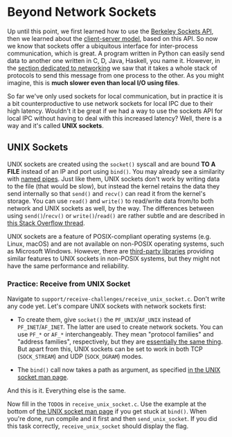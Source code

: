 # Beyond Network Sockets

Up until this point, we first learned how to use the [Berkeley Sockets API](./remote-io.md#api---hail-berkeley-sockets), then we learned about the [client-server model](./client-server-model.md), based on this API.
So now we know that sockets offer a ubiquitous interface for inter-process communication, which is great.
A program written in Python can easily send data to another one written in C, D, Java, Haskell, you name it.
However, in the [section dedicated to networking](./networking-101.md) we saw that it takes a whole stack of protocols to send this message from one process to the other.
As you might imagine, this is **much slower even than local I/O using files**.

So far we've only used sockets for local communication, but in practice it is a bit counterproductive to use network sockets for local IPC due to their high latency.
Wouldn't it be great if we had a way to use the sockets API for local IPC without having to deal with this increased latency?
Well, there is a way and it's called **UNIX sockets**.

## UNIX Sockets

UNIX sockets are created using the `socket()` syscall and are bound **TO A FILE** instead of an IP and port using `bind()`.
You may already see a similarity with [named pipes](./pipes.md#named-pipes---mkfifo).
Just like them, UNIX sockets don't work by writing data to the file (that would be slow), but instead the kernel retains the data they send internally so that `send()` and `recv()` can read it from the kernel's storage.
You can use `read()` and `write()` to read/write data from/to both network and UNIX sockets as well, by the way.
The differences between using `send()`/`recv()` or `write()`/`read()` are rather subtle and are described in [this Stack Overflow thread](https://stackoverflow.com/questions/1790750/what-is-the-difference-between-read-and-recv-and-between-send-and-write).

UNIX sockets are a feature of POSIX-compliant operating systems (e.g. Linux, macOS) and are not available on non-POSIX operating systems, such as Microsoft Windows.
However, there are [third-party libraries](https://crates.io/crates/uds_windows) providing similar features to UNIX sockets in non-POSIX systems, but they might not have the same performance and reliability.

### Practice: Receive from UNIX Socket

Navigate to `support/receive-challenges/receive_unix_socket.c`.
Don't write any code yet.
Let's compare UNIX sockets with network sockets first:

- To create them, give `socket()` the `PF_UNIX`/`AF_UNIX` instead of `PF_INET`/`AF_INET`.
The latter are used to create network sockets.
You can use `PF_*` or `AF_*` interchangeably.
They mean "protocol families" and "address families", respectively, but they are [essentially the same thing](https://stackoverflow.com/a/6737450).
But apart from this, UNIX sockets can be set to work in both TCP (`SOCK_STREAM`) and UDP (`SOCK_DGRAM`) modes.

- The `bind()` call now takes a path as argument, as specified [in the UNIX socket man page](https://man7.org/linux/man-pages/man7/unix.7.html).

And this is it.
Everything else is the same.

Now fill in the `TODO`s in `receive_unix_socket.c`.
Use the example at the bottom of [the UNIX socket man page](https://man7.org/linux/man-pages/man7/unix.7.html) if you get stuck at `bind()`.
When you're done, run compile and it first and then `send_unix_socket`.
If you did this task correctly, `receive_unix_socket` should display the flag.

